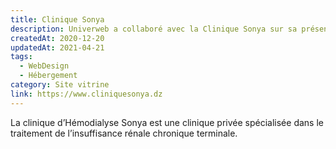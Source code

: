 ```yaml
---
title: Clinique Sonya
description: Univerweb a collaboré avec la Clinique Sonya sur sa présence numérique. Nous avons créé le site web et nous assurons son hébergement.
createdAt: 2020-12-20
updatedAt: 2021-04-21
tags:
  - WebDesign
  - Hébergement
category: Site vitrine
link: https://www.cliniquesonya.dz
---
```


La clinique d’Hémodialyse Sonya est une clinique privée spécialisée dans le traitement de l’insuffisance rénale chronique terminale.
